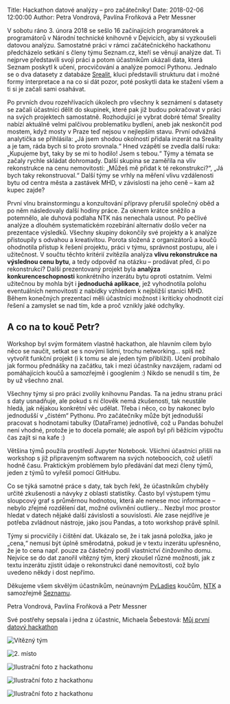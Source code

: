 Title: Hackathon datové analýzy – pro začátečníky!
Date: 2018-02-06 12:00:00
Author: Petra Vondrová, Pavlína Froňková a Petr Messner

V sobotu ráno 3. února 2018 se sešlo 16 začínajících programátorek a programátorů v Národní technické knihovně v Dejvicích, aby si vyzkoušeli datovou analýzu. Samostatné práci v rámci začátečnického hackathonu předcházelo setkání s členy týmu Seznam.cz, kteří se věnují analýze dat. Ti nejprve představili svoji práci a potom účastníkům ukázali data, která Seznam poskytl k učení, procvičování a analýze pomocí Pythonu. Jednalo se o dva datasety z databáze [Srealit](https://www.sreality.cz/), kluci představili strukturu dat i možné formy interpretace a na co si dát pozor, poté poskytli data ke stažení všem a ti si je začali sami osahávat.

Po prvních dvou rozehřívacích úkolech pro všechny k seznámení s datasety se začali účastníci dělit do skupinek, které pak již budou pokračovat v práci na svých projektech samostatně. Rozhodující je vybrat dobré téma! Sreality nabízí aktuálně velmi palčivou problematiku bydlení, aneb jak neskončit pod mostem, když mosty v Praze teď nejsou v nejlepším stavu. První odvážná analytička se přihlásila: „Já jsem shodou okolností přidala inzerát na Sreality a je tam, ráda bych si to proto srovnala.“ Hned vzápětí se zvedla další ruka: „Kupujeme byt, taky by se mi to hodilo! Jsem s tebou.“ Týmy a témata se začaly rychle skládat dohromady. Další skupina se zaměřila na vliv rekonstrukce na cenu nemovitostí: „Můžeš mě přidat k té rekonstrukci?“, „Já bych taky rekonstruoval.“ Další týmy se vrhly na měření vlivu vzdálenosti bytu od centra města a zastávek MHD, v závislosti na jeho ceně – kam až kupec zajde?

První vlnu brainstormingu a konzultování přípravy přerušil společný oběd a po něm následovaly další hodiny práce. Za oknem krátce sněžilo a potemnělo, ale duhová podlaha NTK nás nenechala usnout. Po pečlivé analýze a dlouhém systematickém rozebírání alternativ došlo večer na prezentace výsledků. Všechny skupiny dokončily své projekty a k analýze přistoupily s odvahou a kreativitou. Porota složená z organizátorů a koučů ohodnotila přístup k řešení projektu, práci v týmu, správnost postupu, ale i užitečnost. V součtu těchto kritérií zvítězila analýza **vlivu rekonstrukce na výslednou cenu bytu**, a tedy odpověď na otázku – prodávat před, či po rekonstrukci? Další prezentovaný projekt byla **analýza konkurenceschopnosti** konkrétního inzerátu bytu oproti ostatním. Velmi užitečnou by mohla být i **jednoduchá aplikace**, jež vyhodnotila polohu eventuálních nemovitostí z nabídky vzhledem k nejbližší stanici MHD. Během konečných prezentací měli účastníci možnost i kriticky ohodnotit cizí řešení a zamyslet se nad tím, kde a proč vznikly jaké odchylky.

A co na to kouč Petr?
---------------------

Workshop byl svým formátem vlastně hackathon, ale hlavním cílem bylo něco se naučit, setkat se s novými lidmi, trochu networking… spíš než vytvořit funkční projekt (i k tomu se ale jeden tým přiblížil). Učení probíhalo jak formou přednášky na začátku, tak i mezi účastníky navzájem, radami od pomáhajících koučů a samozřejmě i googlením :) Nikdo se nenudil s tím, že by už všechno znal.

Všechny týmy si pro práci zvolily knihovnu Pandas. Ta na jednu stranu práci s daty usnadňuje, ale pokud s ní člověk nemá zkušenosti, tak neustále hledá, jak nějakou konkrétní věc udělat. Třeba i něco, co by nakonec bylo jednodušší v „čistém“ Pythonu. Pro začátečníky může být jednodušší pracovat s hodnotami tabulky (DataFrame) jednotlivě, což u Pandas bohužel není vhodné, protože je to docela pomalé; ale aspoň byl při běžícím výpočtu čas zajít si na kafe :)

Většina týmů použila prostředí Jupyter Notebook. Všichni účastníci přišli na workshop s již připraveným softwarem na svých noteboocích, což ušetří hodně času. Praktickým problémem bylo předávání dat mezi členy týmů, jeden z týmů to vyřešil pomocí GitHubu.

Co se týká samotné práce s daty, tak bych řekl, že účastníkům chyběly určité zkušenosti a návyky z oblasti statistiky. Často byl výstupem týmu sloupcový graf s průměrnou hodnotou, která ale nenese moc informace – nebylo zřejmé rozdělení dat, možné ovlivnění outliery… Nezbyl moc prostor hledat v datech nějaké další závislosti a souvislosti. Ale zase nejdříve je potřeba zvládnout nástroje, jako jsou Pandas, a toto workshop právě splnil.

Týmy si procvičily i čištění dat. Ukázalo se, že i tak jasná položka, jako je „cena,“ nemusí být úplně směrodatná, pokud je v textu inzerátu upřesněno, že je to cena např. pouze za částečný podíl vlastnictví činžovního domu. Nejvíce se do dat zanořil vítězný tým, který zkoušel různé možnosti, jak z textu inzerátu zjistit údaje o rekonstrukci dané nemovitosti, což bylo uvedeno někdy i dost nepřímo.

Děkujeme všem skvělým účastníkům, neúnavným [PyLadies](http://pyladies.cz) koučům, [NTK](https://www.techlib.cz/cs/) a samozřejmě [Seznamu](https://vyvojari.seznam.cz/).

Petra Vondrová, Pavlína Froňková a Petr Messner

Své postřehy sepsala i jedna z účastnic, Michaela Šebestová: [Můj první datový hackathon](https://medium.com/@misasebestova/můj-prvn%C3%AD-datový-hackathon-6f753a4730cf)

![Vítězný tým]({static}/images/img_1505.jpg)

![2. místo]({static}/images/img_1518.jpg)

![Ilustrační foto z hackathonu]({static}/images/img_1507.jpg)

![Ilustrační foto z hackathonu]({static}/images/img_1513.jpg)

![Ilustrační foto z hackathonu]({static}/images/img_1508.jpg)
